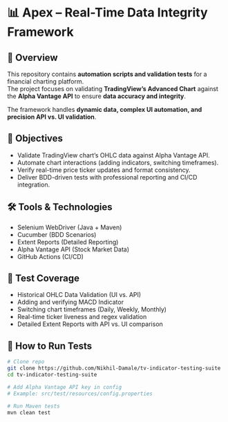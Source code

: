 # 📊 Apex – Real-Time Data Integrity Framework  

## 📌 Overview  
This repository contains **automation scripts and validation tests** for a financial charting platform.  
The project focuses on validating **TradingView’s Advanced Chart** against the **Alpha Vantage API** to ensure **data accuracy and integrity**.  

The framework handles **dynamic data, complex UI automation, and precision API vs. UI validation**.  

## 🎯 Objectives  
- Validate TradingView chart’s OHLC data against Alpha Vantage API.  
- Automate chart interactions (adding indicators, switching timeframes).  
- Verify real-time price ticker updates and format consistency.  
- Deliver BDD-driven tests with professional reporting and CI/CD integration.  

## 🛠️ Tools & Technologies  
- Selenium WebDriver (Java + Maven)  
- Cucumber (BDD Scenarios)  
- Extent Reports (Detailed Reporting)  
- Alpha Vantage API (Stock Market Data)  
- GitHub Actions (CI/CD)  

## 🔎 Test Coverage  
- Historical OHLC Data Validation (UI vs. API)  
- Adding and verifying MACD Indicator  
- Switching chart timeframes (Daily, Weekly, Monthly)  
- Real-time ticker liveness and regex validation  
- Detailed Extent Reports with API vs. UI comparison  

## 🚀 How to Run Tests  
```bash
# Clone repo
git clone https://github.com/Nikhil-Damale/tv-indicator-testing-suite
cd tv-indicator-testing-suite

# Add Alpha Vantage API key in config
# Example: src/test/resources/config.properties

# Run Maven tests
mvn clean test

